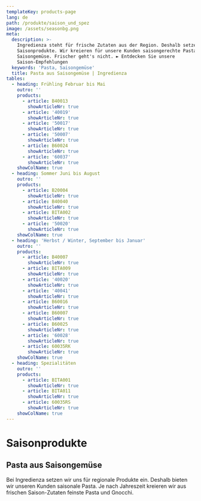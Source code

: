 ```yaml
---
templateKey: products-page
lang: de
path: /produkte/saison_und_spez
image: /assets/seasonbg.png
meta:
  description: >-
    Ingredienza steht für frische Zutaten aus der Region. Deshalb setzen wir auf
    Saisonprodukte. Wir kreieren für unsere Kunden saisongerechte Pasta aus
    Saisongemüse. Frischer geht's nicht. ► Entdecken Sie unsere
    Saison-Empfehlungen
  keywords: 'Pasta, Saisongemüse'
  title: Pasta aus Saisongemüse | Ingredienza
tables:
  - heading: Frühling Februar bis Mai
    outro: ''
    products:
      - article: B40013
        showArticleNr: true
      - article: '40019'
        showArticleNr: true
      - article: '50017'
        showArticleNr: true
      - article: '50007'
        showArticleNr: true
      - article: B60024
        showArticleNr: true
      - article: '60037'
        showArticleNr: true
    showColName: true
  - heading: Sommer Juni bis August
    outro: ''
    products:
      - article: B20004
        showArticleNr: true
      - article: B40040
        showArticleNr: true
      - article: BITA002
        showArticleNr: true
      - article: '50020'
        showArticleNr: true
    showColName: true
  - heading: 'Herbst / Winter, September bis Januar'
    outro: ''
    products:
      - article: B40007
        showArticleNr: true
      - article: BITA009
        showArticleNr: true
      - article: '40020'
        showArticleNr: true
      - article: '40041'
        showArticleNr: true
      - article: B60016
        showArticleNr: true
      - article: B60007
        showArticleNr: true
      - article: B60025
        showArticleNr: true
      - article: '60028'
        showArticleNr: true
      - article: 60035RK
        showArticleNr: true
    showColName: true
  - heading: Spezialitäten
    outro: ''
    products:
      - article: BITA001
        showArticleNr: true
      - article: BITA011
        showArticleNr: true
      - article: 60035RS
        showArticleNr: true
    showColName: true
---
```

 
# Saison­produkte

## Pasta aus Saison­gemüse

Bei Ingredienza setzen wir uns für regionale Produkte ein. Deshalb bieten wir
unseren Kunden saisonale Pasta. Je nach Jahreszeit kreieren wir aus frischen
Saison-Zutaten feinste Pasta und Gnocchi.
